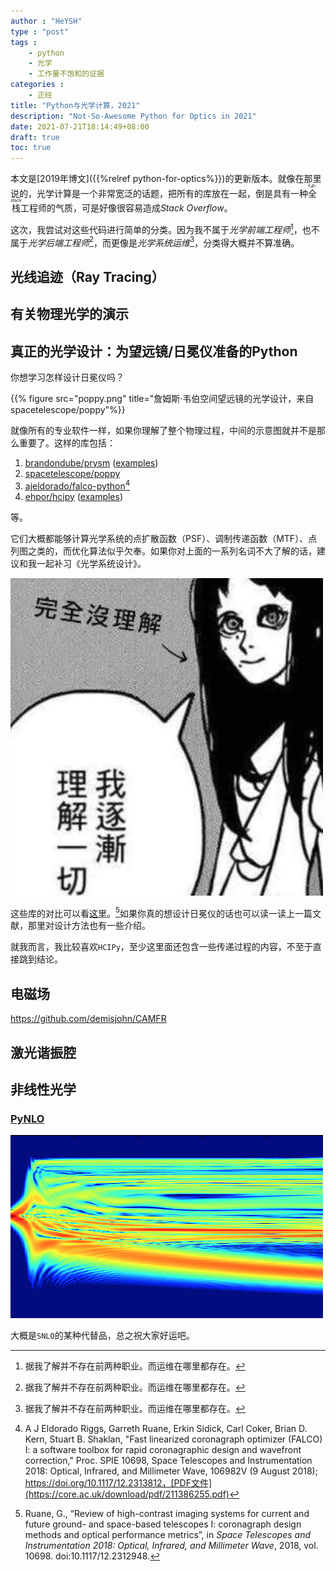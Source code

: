 ```yaml
---
author : "HeYSH"
type : "post"
tags :
    - python
    - 光学
    - 工作量不饱和的证据
categories :
    - 正经
title: "Python与光学计算，2021"
description: "Not-So-Awesome Python for Optics in 2021"
date: 2021-07-21T18:14:49+08:00
draft: true
toc: true
---
```


本文是[2019年博文]({{%relref python-for-optics%}})的更新版本。就像在那里说的，光学计算是一个非常宽泛的话题，把所有的库放在一起，倒是具有一种<ruby>全栈<rp>(</rp><rt>full-stack</rt><rp>)</rp></ruby>工程师的气质，可是好像很容易造成*Stack Overflow*。

这次，我尝试对这些代码进行简单的分类。因为我不属于*光学前端工程师*[^no]，也不属于*光学后端工程师*[^no]，而更像是*光学系统运维*[^no]，分类得大概并不算准确。

## 光线追迹（Ray Tracing）


## 有关物理光学的演示

## 真正的光学设计：为望远镜/日冕仪准备的Python

你想学习怎样设计日冕仪吗？ 

{{% figure src="poppy.png" title="詹姆斯·韦伯空间望远镜的光学设计，来自spacetelescope/poppy"%}}

就像所有的专业软件一样，如果你理解了整个物理过程，中间的示意图就并不是那么重要了。这样的库包括：

1. [brandondube/prysm](https://github.com/brandondube/prysm) ([examples](https://prysm.readthedocs.io/en/stable/examples/index.html))
2. [spacetelescope/poppy](https://github.com/spacetelescope/poppy)
3. [ajeldorado/falco-python](https://github.com/ajeldorado/falco-python)[^FALCO]
4. [ehpor/hcipy](https://github.com/ehpor/hcipy) ([examples](https://docs.hcipy.org/dev/tutorials/index.html))

等。

它们大概都能够计算光学系统的点扩散函数（PSF）、调制传递函数（MTF）、点列图之类的，而优化算法似乎欠奉。如果你对上面的一系列名词不大了解的话，建议和我一起补习《光学系统设计》。

![我逐渐理解一切](know-everything.jpg)

这些库的对比可以看[这里](https://arxiv.org/abs/1807.07042)。[^OOC]如果你真的想设计日冕仪的话也可以读一读上一篇文献，那里对设计方法也有一些介绍。

就我而言，我比较喜欢`HCIPy`，至少这里面还包含一些传递过程的内容，不至于直接跳到结论。

## 电磁场

https://github.com/demisjohn/CAMFR

## 激光谐振腔

## 非线性光学

### [PyNLO](https://github.com/pyNLO/PyNLO)

![pyNLO](pynlo.png)

大概是`SNLO`的某种代替品，总之祝大家好运吧。

[^no]: 据我了解并不存在前两种职业。而运维在哪里都存在。
[^OOC]: Ruane, G., “Review of high-contrast imaging systems for current and future ground- and space-based telescopes I: coronagraph design methods and optical performance metrics”, in <i>Space Telescopes and Instrumentation 2018: Optical, Infrared, and Millimeter Wave</i>, 2018, vol. 10698. doi:10.1117/12.2312948. 
[^FALCO]: A J Eldorado Riggs, Garreth Ruane, Erkin Sidick, Carl Coker, Brian D. Kern, Stuart B. Shaklan, "Fast linearized coronagraph optimizer (FALCO) I: a software toolbox for rapid coronagraphic design and wavefront correction," Proc. SPIE 10698, Space Telescopes and Instrumentation 2018: Optical, Infrared, and Millimeter Wave, 106982V (9 August 2018); https://doi.org/10.1117/12.2313812，[PDF文件](https://core.ac.uk/download/pdf/211386255.pdf)
